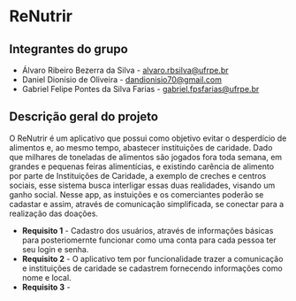 # ReNutrir

## Integrantes do grupo
 * Álvaro Ribeiro Bezerra da Silva - alvaro.rbsilva@ufrpe.br
 * Daniel Dionísio de Oliveira - dandionisio70@gmail.com
 * Gabriel Felipe Pontes da Silva Farias - gabriel.fpsfarias@ufrpe.br

## Descrição geral do projeto
O ReNutrir é um aplicativo que possui como objetivo evitar o desperdício de alimentos e, ao mesmo tempo, abastecer instituições de caridade. 
Dado que milhares de toneladas de alimentos são jogados fora toda semana, em grandes e pequenas feiras alimentícias, e existindo carência de alimento por parte de Instituições de Caridade, a exemplo de creches e centros sociais, esse sistema busca interligar essas duas realidades, visando um ganho social. Nesse app, as instuições e os comerciantes poderão se cadastar e assim, através de comunicação simplificada, se conectar para a realização das doações.

* **Requisito 1** - Cadastro dos usuários, através de informações básicas para posteriomernte funcionar como uma conta para cada pessoa ter seu login e senha.
* **Requisito 2** - O aplicativo tem por funcionalidade trazer a comunicação e instituições de caridade se cadastrem fornecendo informações como nome e local.
* **Requisito 3** -
